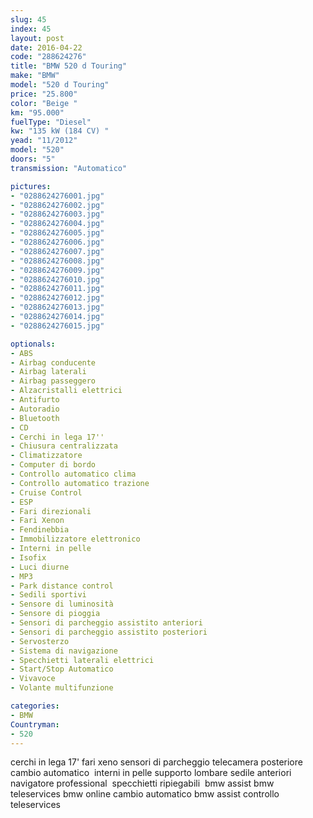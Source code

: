 ```yaml
---
slug: 45
index: 45
layout: post
date: 2016-04-22
code: "288624276"
title: "BMW 520 d Touring"
make: "BMW"
model: "520 d Touring"
price: "25.800"
color: "Beige "
km: "95.000"
fuelType: "Diesel"
kw: "135 kW (184 CV) "
yead: "11/2012"
model: "520"
doors: "5"
transmission: "Automatico"

pictures:
- "0288624276001.jpg"
- "0288624276002.jpg"
- "0288624276003.jpg"
- "0288624276004.jpg"
- "0288624276005.jpg"
- "0288624276006.jpg"
- "0288624276007.jpg"
- "0288624276008.jpg"
- "0288624276009.jpg"
- "0288624276010.jpg"
- "0288624276011.jpg"
- "0288624276012.jpg"
- "0288624276013.jpg"
- "0288624276014.jpg"
- "0288624276015.jpg"

optionals:
- ABS
- Airbag conducente
- Airbag laterali
- Airbag passeggero
- Alzacristalli elettrici
- Antifurto
- Autoradio
- Bluetooth
- CD
- Cerchi in lega 17''
- Chiusura centralizzata
- Climatizzatore
- Computer di bordo
- Controllo automatico clima
- Controllo automatico trazione
- Cruise Control
- ESP
- Fari direzionali
- Fari Xenon
- Fendinebbia
- Immobilizzatore elettronico
- Interni in pelle
- Isofix
- Luci diurne
- MP3
- Park distance control
- Sedili sportivi
- Sensore di luminosità
- Sensore di pioggia
- Sensori di parcheggio assistito anteriori
- Sensori di parcheggio assistito posteriori
- Servosterzo
- Sistema di navigazione
- Specchietti laterali elettrici
- Start/Stop Automatico
- Vivavoce
- Volante multifunzione

categories:
- BMW
Countryman:
- 520
---
```

 cerchi in lega 17' fari xeno sensori di parcheggio telecamera posteriore cambio automatico  interni in pelle supporto lombare sedile anteriori navigatore professional  specchietti ripiegabili  bmw assist bmw teleservices bmw online cambio automatico bmw assist controllo teleservices